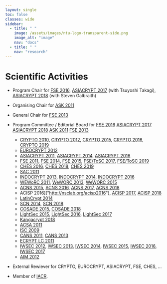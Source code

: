 ```yaml
---
layout: single
toc: false
classes: wide
sidebar:
  - title: " "
    image: /assets/images/ntu-logo-transparent-side.png
    image_alt: "image"
    nav: "docs"
  - title: " "
    nav: "research"
---
```



# Scientific Activities

- Program Chair for [FSE 2016](http://fse.rub.de/), [ASIACRYPT 2017](http://asiacrypt.iacr.org/2017/) (with Tsuyoshi Takagi), [ASIACRYPT 2018](https://asiacrypt.iacr.org/2018/) (with Steven Galbraith)

- Organising Chair for [ASK 2011](http://www1.spms.ntu.edu.sg/~ask2011/)

- General Chair for [FSE 2013](http://fse2013.spms.ntu.edu.sg/)

- Program Committee / Editorial Board for 
[FSE 2016]("http://fse.rub.de")
[ASIACRYPT 2017]("http://asiacrypt.iacr.org/2017")
[ASIACRYPT 2018]("https://asiacrypt.iacr.org/2018")
[ASK 2011]("http://www1.spms.ntu.edu.sg/~ask2011")
[FSE 2013]("http://fse2013.spms.ntu.edu.sg")
  - [CRYPTO 2010]("http://www.iacr.org/conferences/crypto2010"), [CRYPTO 2012]("http://www.iacr.org/conferences/crypto2012"), [CRYPTO 2015]("http://www.iacr.org/conferences/crypto2015"), [CRYPTO 2016]("http://www.iacr.org/conferences/crypto2016"), [CRYPTO 2019]("http://www.iacr.org/conferences/crypto2019")
  - [EUROCRYPT 2012]("http://www.cs.bris.ac.uk/eurocrypt2012")
  - [ASIACRYPT 2011]("http://cist.korea.ac.kr/~asiacrypt2011/index.php?cont=home"), [ASIACRYPT 2014]("http://www.iacr.org/conferences/asiacrypt2014"), [ASIACRYPT 2016]("http://asiacrypt2016.com")
  - [FSE 2011]("http://fse2011.mat.dtu.dk"), [FSE 2014]("http://fse2014.isg.rhul.ac.uk"), [FSE 2015]("http://light-sec.org/fse2015"), [FSE/ToSC 2017]("http://www.nuee.nagoya-u.ac.jp/labs/tiwata/fse2017"), [FSE/ToSC 2019]("https://fse.iacr.org/2019")
  - [CHES 2016]("http://www.chesworkshop.org/ches2016/index.php"), [CHES 2018]("https://ches.iacr.org/2018"), [CHES 2019]("https://ches.iacr.org/2019")
  - [SAC 2011]("http://sac2011.ryerson.ca")
  - [INDOCRYPT 2013]("http://indocrypt.hbni.ac.in"), [INDOCRYPT 2014]("http://cse.iitkgp.ac.in/conf/INDOCRYPT2014"), [INDOCRYPT 2016]("https://sites.google.com/site/thomaspeyrin/goog_1654583412")
  - [WEWoRC 2011]("http://www.uni-weimar.de/cms/medien/mediensicherheit/weworc-2011/home.html"), [WeWORC 2013]("http://2013.weworc.eu"), [WeWORC 2015]("http://2015.weworc.eu")
  - [ACNS 2015]("http://acns2015.cs.columbia.edu"), [ACNS 2016]("http://acns2016.sccs.surrey.ac.uk"), [ACNS 2017]("https://cy2sec.comm.eng.osaka-u.ac.jp/acns2017"), [ACNS 2018]("https://www.cosic.esat.kuleuven.be/events/acns2018")
  - ACISP 2016]("http://nsclab.org/acisp2016"), [ACISP 2017]("http://acisp.massey.ac.nz"), [ACISP 2018]("https://ssl.informatics.uow.edu.au/acisp2018")
  - [LatinCrypt 2014]("https://sites.google.com/site/latincrypt2014")
  - [SCN 2014]("http://www.di.unisa.it/conferences/SCN14"), [SCN 2018]("http://scn.di.unisa.it")
  - [COSADE 2015]("https://cosade.telecom-paristech.fr/cosade15/index.html"), [COSADE 2018]("http://www.cosade.org")
  - [LightSec 2015]("https://wiki.crypto.rub.de/lightsec15/invited.html"), [LightSec 2016]("http://lightsec16.aksaray.edu.tr/tr"), [LightSec 2017]("http://www.sinconf.org/sin2017/workshop")
  - [Kangacrypt 2018]("https://www.kangacrypt.info")
  - [ACSA 2011]("http://www.ftrai.org/wcc2011/acsa")
  - [ISC 2009]("http://isc09.dti.unimi.it/home")
  - [CANS 2011]("http://www.infosec.sdu.edu.cn/cans2011"), [CANS 2013]("http://www.ic.unicamp.br/cans2013")
  - [ECRYPT LC 2011]("http://www.uclouvain.be/crypto/ecrypt_lc11/welcome")
  - [IWSEC 2012]("http://www.iwsec.org/2012"), [IWSEC 2013]("http://www.iwsec.org/2013"), [IWSEC 2014]("http://www.iwsec.org/2014"), [IWSEC 2015]("http://www.iwsec.org/2015"), [IWSEC 2016]("http://www.iwsec.org/2016"), [IWSEC 2017]("http://www.iwsec.org/2017")
  - [AIM 2012]("http://web.ftrai.org/aim2012")

- External Rewiever for CRYPTO, EUROCRYPT, ASIACRYPT, FSE, CHES, ...

- Member of [IACR]("http://www.iacr.org").

